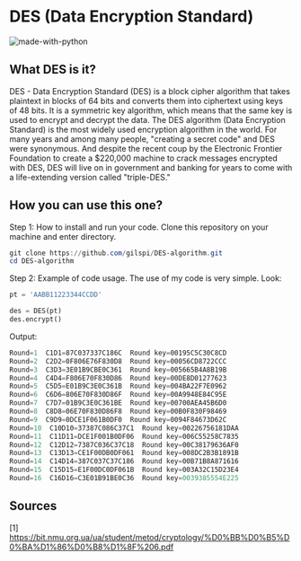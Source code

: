 # DES (Data Encryption Standard)
![made-with-python](https://img.shields.io/badge/Made%20with-Python%203-1f425f.svg)
## What DES is it?
DES - Data Encryption Standard (DES) is a block cipher algorithm that takes plaintext in blocks of 64 bits and converts them into ciphertext using keys of 48 bits.
It is a symmetric key algorithm, which means that the same key is used to encrypt and decrypt the data.
The DES algorithm (Data Encryption Standard) is the most widely used encryption algorithm in the world.
For many years and among many people, "creating a secret code" and DES were synonymous.
And despite the recent coup by the Electronic Frontier Foundation to create a $220,000 machine to crack messages encrypted with DES, DES will live on in government and banking for years to come with a life-extending version called "triple-DES."

## How you can use this one?

Step 1: How to install and run your code.
Clone this repository on your machine and enter directory. 
```powershell
git clone https://github.com/gilspi/DES-algorithm.git
cd DES-algorithm
```

Step 2: Example of code usage.
The use of my code is very simple. Look:

```python
pt = 'AABB11223344CCDD'

des = DES(pt)
des.encrypt()
```

Output:
```powershell
Round=1  C1D1=87C037337C186C  Round key=00195C5C30C8CD
Round=2  C2D2=0F806E76F830D8  Round key=00056CD8722CCC
Round=3  C3D3=3E01B9CBE0C361  Round key=005665B4A8B19B
Round=4  C4D4=F806E70F830D86  Round key=00DE8D01277623
Round=5  C5D5=E01B9C3E0C361B  Round key=004BA22F7E0962
Round=6  C6D6=806E70F830D86F  Round key=00A9948E84C95E
Round=7  C7D7=01B9C3E0C361BE  Round key=00700AEA45B6D0
Round=8  C8D8=06E70F830D86F8  Round key=00B0F830F98469
Round=9  C9D9=0DCE1F061B0DF0  Round key=0094F84673D62C
Round=10  C10D10=37387C086C37C1  Round key=00226756181DAA
Round=11  C11D11=DCE1F001B0DF06  Round key=006C55258C7835
Round=12  C12D12=7387C036C37C18  Round key=00C38179636AF0
Round=13  C13D13=CE1F00DB0DF061  Round key=008DC2B3B1891B
Round=14  C14D14=387C037C37C186  Round key=00B71B8A871616
Round=15  C15D15=E1F00DC0DF061B  Round key=003A32C15D23E4
Round=16  C16D16=C3E01B91BE0C36  Round key=0039385554E225
```

## Sources
[1] https://bit.nmu.org.ua/ua/student/metod/cryptology/%D0%BB%D0%B5%D0%BA%D1%86%D0%B8%D1%8F%206.pdf



